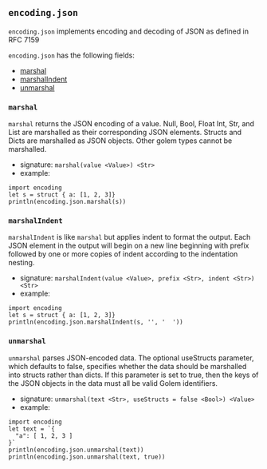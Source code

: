 
## `encoding.json`

`encoding.json` implements encoding and decoding of JSON as defined in RFC 7159

`encoding.json` has the following fields:

* [marshal](#marshal)
* [marshalIndent](#marshalIndent)
* [unmarshal](#unmarshal)

### `marshal`

`marshal` returns the JSON encoding of a value.  Null, Bool, Float Int, Str, and List
are marshalled as their corresponding JSON elements.  Structs and Dicts are marshalled
as JSON objects. Other golem types cannot be marshalled.

* signature: `marshal(value <Value>) <Str>`
* example:

```
import encoding
let s = struct { a: [1, 2, 3]}
println(encoding.json.marshal(s))
```

### `marshalIndent`

`marshalIndent` is like `marshal` but applies indent to format the output.
Each JSON element in the output will begin on a new line beginning with prefix
followed by one or more copies of indent according to the indentation nesting.

* signature: `marshalIndent(value <Value>, prefix <Str>, indent <Str>) <Str>`
* example:

```
import encoding
let s = struct { a: [1, 2, 3]}
println(encoding.json.marshalIndent(s, '', '  '))
```

### `unmarshal`

`unmarshal` parses JSON-encoded data.
The optional useStructs parameter, which defaults to false, specifies whether
the data should be marshalled into structs rather than dicts.  If this parameter
is set to true, then the keys of the JSON objects in the data must all be valid
Golem identifiers.

* signature: `unmarshal(text <Str>, useStructs = false <Bool>) <Value>`
* example:

```
import encoding
let text = `{
  "a": [ 1, 2, 3 ]
}`
println(encoding.json.unmarshal(text))
println(encoding.json.unmarshal(text, true))
```

